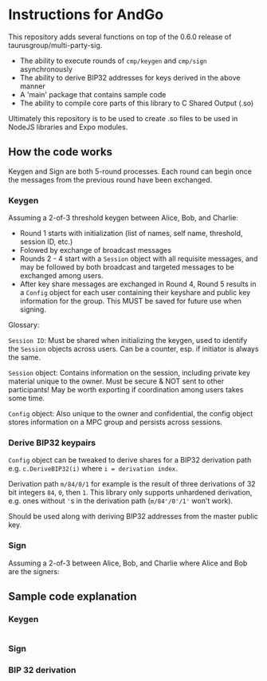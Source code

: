 # Instructions for AndGo

This repository adds several functions on top of the 0.6.0 release of taurusgroup/multi-party-sig.

- The ability to execute rounds of `cmp/keygen` and `cmp/sign` asynchronously
- The ability to derive BIP32 addresses for keys derived in the above manner
- A 'main' package that contains sample code
- The ability to compile core parts of this library to C Shared Output (.so)

Ultimately this repository is to be used to create .so files to be used in NodeJS libraries and Expo modules.

## How the code works

Keygen and Sign are both 5-round processes. Each round can begin once the messages from the previous round have been exchanged.

### Keygen

Assuming a 2-of-3 threshold keygen between Alice, Bob, and Charlie:

- Round 1 starts with initialization (list of names, self name, threshold, session ID, etc.)
- Folowed by exchange of broadcast messages
- Rounds 2 - 4 start with a `Session` object with all requisite messages, and may be followed by both broadcast and targeted messages to be exchanged among users.
- After key share messages are exchanged in Round 4, Round 5 results in a `Config` object for each user containing their keyshare and public key information for the group. This MUST be saved for future use when signing.

Glossary:

`Session ID`: Must be shared when initializing the keygen, used to identify the `Session` objects across users. Can be a counter, esp. if initiator is always the same.

`Session` object: Contains information on the session, including private key material unique to the owner. Must be secure & NOT sent to other participants! May be worth exporting if coordination among users takes some time.

`Config` object: Also unique to the owner and confidential, the config object stores information on a MPC group and persists across sessions.

### Derive BIP32 keypairs

`Config` object can be tweaked to derive shares for a BIP32 derivation path e.g. `c.DeriveBIP32(i)` where `i = derivation index`.

Derivation path `m/84/0/1` for example is the result of three derivations of 32 bit integers `84`, `0`, then `1`. This library only supports unhardened derivation, e.g. ones without `'`s in the derivation path (`m/84'/0'/1'` won't work).

Should be used along with deriving BIP32 addresses from the master public key.

### Sign

Assuming a 2-of-3 between Alice, Bob, and Charlie where Alice and Bob are the signers:



## Sample code explanation

### Keygen

```go


```

### Sign


### BIP 32 derivation


